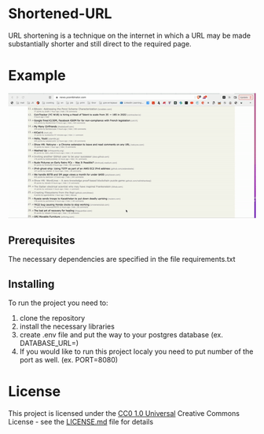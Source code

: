 # Shortened-URL
URL shortening is a technique on the internet in which a URL may be made substantially shorter and still direct to the required page.


# Example
![screen](shortner_gif.gif)


## Prerequisites

The necessary dependencies are specified in the file requirements.txt

## Installing

To run the project you need to:
1. clone the repository
2. install the necessary libraries
3. create .env file and put the way to your postgres database (ex. DATABASE_URL=)
4. If you would like to run this project localy you need to put number of the port as well. (ex. PORT=8080)


# License

This project is licensed under the [CC0 1.0 Universal](LICENSE.md)
Creative Commons License - see the [LICENSE.md](LICENSE.md) file for
details
